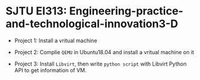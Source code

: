 # SJTU EI313: Engineering-practice-and-technological-innovation3-D



  - Project 1: Install a vritual machine
  
  - Project 2: Complie `QEMU` in Ubuntu18.04 and install a vritual machine on it
  
  - Project 3: Install `Libvirt`, then write `python script` with Libvirt Python API to get information of VM.
